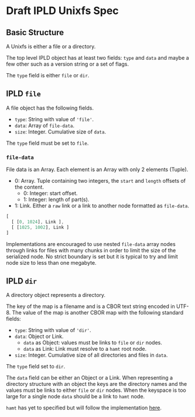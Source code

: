 # Draft IPLD Unixfs Spec

## Basic Structure

A Unixfs is either a file or a directory.

The top level IPLD object has at least two fields: `type` and `data`
and maybe a few other such as a version string or a set of flags.

The `type` field is either `file` or `dir`.

## IPLD `file`

A file object has the following fields.

  - `type`: String with value of `'file'`.
  - `data`: Array of `file-data`.
  - `size`: Integer. Cumulative size of `data`.

The `type` field must be set to `file`.

### `file-data`

File data is an Array. Each element is an Array with only 2 elements (Tuple).

  - 0: Array. Tuple containing two integers, the `start` and `length` offsets of the content.
    - 0: Integer: start offset.
    - 1: Integer: length of part(s).
  - 1: Link. Either a `raw` link or a link to another node formatted as `file-data`.

```javascript
[
  [ [0, 1024], Link ],
  [ [1025, 1002], Link ]
]
```

Implementations are encouraged to use nested `file-data` array nodes through links for files
with many chunks in order to limit the size of the serialized node. No strict boundary is
set but it is typical to try and limit node size to less than one megabyte.

## IPLD `dir`

A directory object represents a directory.

The key of the map is a filename and is a CBOR text string encoded in UTF-8.
The value of the map is another CBOR map with the following standard fields:

  - `type`: String with value of `'dir'`.
  - `data`: Object or Link. 
    - `data` as Object: values must be links to `file` or `dir` nodes.
    - `data` as Link: Link must resolve to a `hamt` root node.
  - `size`: Integer. Cumulative size of all directories and files in `data`.

The `type` field set to `dir`.

The `data` field can be either an Object or a Link. When representing a directory structure with an object
the keys are the directory names and the values must be links to either `file` or `dir` nodes. When 
the keyspace is too large for a single node `data` should be a link to `hamt` node.

`hamt` has yet to specified but will follow the implementation [here](https://github.com/ipfs/go-hamt-ipld).
